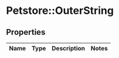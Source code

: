 # Petstore::OuterString

## Properties
Name | Type | Description | Notes
------------ | ------------- | ------------- | -------------


